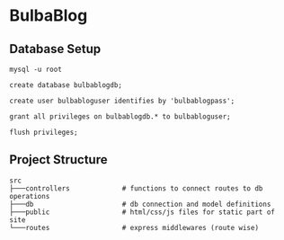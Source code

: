 # BulbaBlog


## Database Setup

```shell
mysql -u root
```

```mysql
create database bulbablogdb;

create user bulbabloguser identifies by 'bulbablogpass';

grant all privileges on bulbablogdb.* to bulbabloguser;

flush privileges;
```

## Project Structure 

```shell
src
├───controllers             # functions to connect routes to db operations
├───db                      # db connection and model definitions
├───public                  # html/css/js files for static part of site
└───routes                  # express middlewares (route wise)
```

